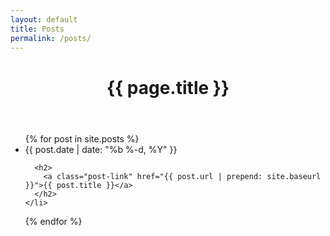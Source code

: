```yaml
---
layout: default
title: Posts
permalink: /posts/
---
```


<header class="post-header">
  <h1 class="post-title">{{ page.title }}</h1>
</header>
<ul class="post-list">
  {% for post in site.posts %}
    <li>
      <span class="post-meta">{{ post.date | date: "%b %-d, %Y" }}</span>

      <h2>
        <a class="post-link" href="{{ post.url | prepend: site.baseurl }}">{{ post.title }}</a>
      </h2>
    </li>
  {% endfor %}
</ul>